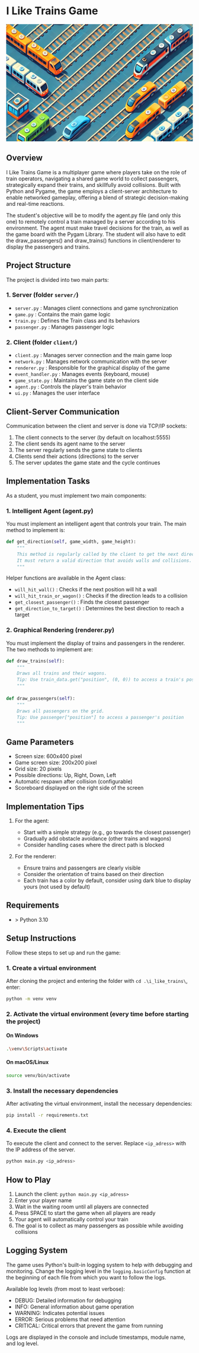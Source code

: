 # I Like Trains Game

![Thumbnail](img/thumbnail_2.png)

## Overview

I Like Trains Game is a multiplayer game where players take on the role of train operators, navigating a shared game world to collect passengers, strategically expand their trains, and skillfully avoid collisions. Built with Python and Pygame, the game employs a client-server architecture to enable networked gameplay, offering a blend of strategic decision-making and real-time reactions.

The student's objective will be to modify the agent.py file (and only this one) to remotely control a train managed by a server according to his environment.
The agent must make travel decisions for the train, as well as the game board with the Pygam Library.
The student will also have to edit the draw_passengers() and draw_trains() functions in client/renderer to display the passengers and trains.

## Project Structure

The project is divided into two main parts:

### 1. Server (folder `server/`)
- `server.py` : Manages client connections and game synchronization
- `game.py` : Contains the main game logic
- `train.py` : Defines the Train class and its behaviors
- `passenger.py` : Manages passenger logic

### 2. Client (folder `client/`)
- `client.py` : Manages server connection and the main game loop
- `network.py` : Manages network communication with the server
- `renderer.py` : Responsible for the graphical display of the game
- `event_handler.py` : Manages events (keyboard, mouse)
- `game_state.py` : Maintains the game state on the client side
- `agent.py` : Controls the player's train behavior
- `ui.py` : Manages the user interface

## Client-Server Communication

Communication between the client and server is done via TCP/IP sockets:
1. The client connects to the server (by default on localhost:5555)
2. The client sends its agent name to the server
3. The server regularly sends the game state to clients
4. Clients send their actions (directions) to the server
5. The server updates the game state and the cycle continues

## Implementation Tasks

As a student, you must implement two main components:

### 1. Intelligent Agent (agent.py)

You must implement an intelligent agent that controls your train. The main method to implement is:

```python
def get_direction(self, game_width, game_height):
    """
    This method is regularly called by the client to get the next direction of the train.
    It must return a valid direction that avoids walls and collisions.
    """
```

Helper functions are available in the Agent class:
- `will_hit_wall()` : Checks if the next position will hit a wall
- `will_hit_train_or_wagon()` : Checks if the direction leads to a collision
- `get_closest_passenger()` : Finds the closest passenger
- `get_direction_to_target()` : Determines the best direction to reach a target

### 2. Graphical Rendering (renderer.py)

You must implement the display of trains and passengers in the renderer. The two methods to implement are:

```python
def draw_trains(self):
    """
    Draws all trains and their wagons.
    Tip: Use train_data.get("position", (0, 0)) to access a train's position
    """

def draw_passengers(self):
    """
    Draws all passengers on the grid.
    Tip: Use passenger["position"] to access a passenger's position
    """
```

## Game Parameters

- Screen size: 600x400 pixel
- Game screen size: 200x200 pixel
- Grid size: 20 pixels
- Possible directions: Up, Right, Down, Left
- Automatic respawn after collision (configurable)
- Scoreboard displayed on the right side of the screen

## Implementation Tips

1. For the agent:
   - Start with a simple strategy (e.g., go towards the closest passenger)
   - Gradually add obstacle avoidance (other trains and wagons)
   - Consider handling cases where the direct path is blocked

2. For the renderer:
   - Ensure trains and passengers are clearly visible
   - Consider the orientation of trains based on their direction
   - Each train has a color by default, consider using dark blue to display yours (not used by default)

## Requirements

*   \> Python 3.10

## Setup Instructions

Follow these steps to set up and run the game:

### 1. Create a virtual environment 

After cloning the project and entering the folder with `cd .\i_like_trains\`, enter:

```bash
python -m venv venv
```

### 2. Activate the virtual environment (every time before starting the project)

#### On Windows

```bash
.\venv\Scripts\activate
```

#### On macOS/Linux

```bash
source venv/bin/activate
```

### 3. Install the necessary dependencies

After activating the virtual environment, install the necessary dependencies:

```bash
pip install -r requirements.txt
```

### 4. Execute the client

To execute the client and connect to the server. Replace `<ip_adress>` with the IP address of the server.

```bash
python main.py <ip_adress>
```

## How to Play

1. Launch the client: `python main.py <ip_adress>`
2. Enter your player name
3. Wait in the waiting room until all players are connected
4. Press SPACE to start the game when all players are ready
5. Your agent will automatically control your train
6. The goal is to collect as many passengers as possible while avoiding collisions

## Logging System

The game uses Python's built-in logging system to help with debugging and monitoring. Change the logging level in the `logging.basicConfig` function at the beginning of each file from which you want to follow the logs.

Available log levels (from most to least verbose):

- DEBUG: Detailed information for debugging
- INFO: General information about game operation
- WARNING: Indicates potential issues
- ERROR: Serious problems that need attention
- CRITICAL: Critical errors that prevent the game from running

Logs are displayed in the console and include timestamps, module name, and log level.
